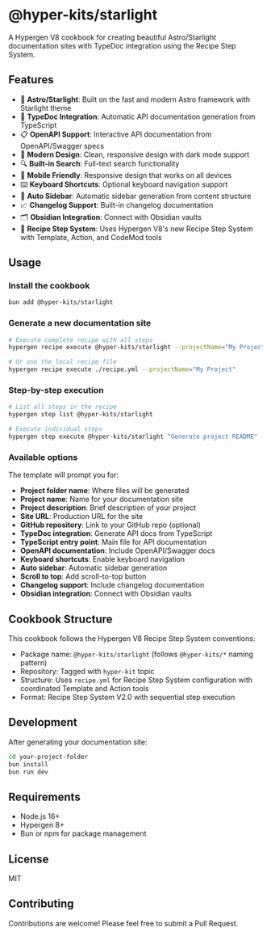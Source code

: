 # @hyper-kits/starlight

A Hypergen V8 cookbook for creating beautiful Astro/Starlight documentation sites with TypeDoc integration using the Recipe Step System.

## Features

- 🚀 **Astro/Starlight**: Built on the fast and modern Astro framework with Starlight theme
- 📖 **TypeDoc Integration**: Automatic API documentation generation from TypeScript
- 📋 **OpenAPI Support**: Interactive API documentation from OpenAPI/Swagger specs
- 🎨 **Modern Design**: Clean, responsive design with dark mode support
- 🔍 **Built-in Search**: Full-text search functionality
- 📱 **Mobile Friendly**: Responsive design that works on all devices
- ⌨️ **Keyboard Shortcuts**: Optional keyboard navigation support
- 🔗 **Auto Sidebar**: Automatic sidebar generation from content structure
- 📈 **Changelog Support**: Built-in changelog documentation
- 🗂️ **Obsidian Integration**: Connect with Obsidian vaults
- 🔄 **Recipe Step System**: Uses Hypergen V8's new Recipe Step System with Template, Action, and CodeMod tools

## Usage

### Install the cookbook

```bash
bun add @hyper-kits/starlight
```

### Generate a new documentation site

```bash
# Execute complete recipe with all steps
hypergen recipe execute @hyper-kits/starlight --projectName="My Project" --projectDescription="My awesome project docs"

# Or use the local recipe file
hypergen recipe execute ./recipe.yml --projectName="My Project"
```

### Step-by-step execution

```bash
# List all steps in the recipe
hypergen step list @hyper-kits/starlight

# Execute individual steps
hypergen step execute @hyper-kits/starlight "Generate project README" --projectName="My Project"
```

### Available options

The template will prompt you for:

- **Project folder name**: Where files will be generated
- **Project name**: Name for your documentation site
- **Project description**: Brief description of your project
- **Site URL**: Production URL for the site
- **GitHub repository**: Link to your GitHub repo (optional)
- **TypeDoc integration**: Generate API docs from TypeScript
- **TypeScript entry point**: Main file for API documentation
- **OpenAPI documentation**: Include OpenAPI/Swagger docs
- **Keyboard shortcuts**: Enable keyboard navigation
- **Auto sidebar**: Automatic sidebar generation
- **Scroll to top**: Add scroll-to-top button
- **Changelog support**: Include changelog documentation
- **Obsidian integration**: Connect with Obsidian vaults

## Cookbook Structure

This cookbook follows the Hypergen V8 Recipe Step System conventions:

- Package name: `@hyper-kits/starlight` (follows `@hyper-kits/*` naming pattern)
- Repository: Tagged with `hyper-kit` topic
- Structure: Uses `recipe.yml` for Recipe Step System configuration with coordinated Template and Action tools
- Format: Recipe Step System V2.0 with sequential step execution

## Development

After generating your documentation site:

```bash
cd your-project-folder
bun install
bun run dev
```

## Requirements

- Node.js 16+
- Hypergen 8+
- Bun or npm for package management

## License

MIT

## Contributing

Contributions are welcome! Please feel free to submit a Pull Request.

